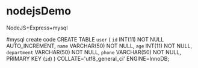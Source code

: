 # nodejsDemo
NodeJS+Express+mysql

#mysql create code
CREATE TABLE `user` (
	`id` INT(11) NOT NULL AUTO_INCREMENT,
	`name` VARCHAR(50) NOT NULL,
	`age` INT(11) NOT NULL,
	`department` VARCHAR(50) NOT NULL,
	`phone` VARCHAR(50) NOT NULL,
	PRIMARY KEY (`id`)
)
COLLATE='utf8_general_ci'
ENGINE=InnoDB;
